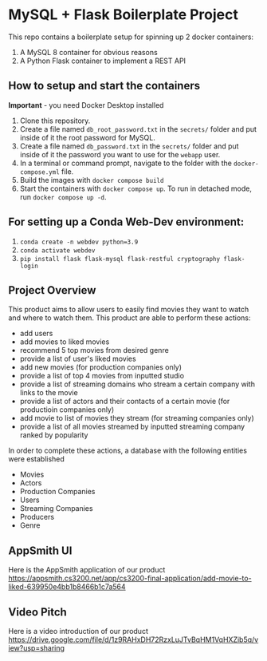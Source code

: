 # MySQL + Flask Boilerplate Project

This repo contains a boilerplate setup for spinning up 2 docker containers: 
1. A MySQL 8 container for obvious reasons
1. A Python Flask container to implement a REST API

## How to setup and start the containers
**Important** - you need Docker Desktop installed

1. Clone this repository.  
1. Create a file named `db_root_password.txt` in the `secrets/` folder and put inside of it the root password for MySQL. 
1. Create a file named `db_password.txt` in the `secrets/` folder and put inside of it the password you want to use for the `webapp` user. 
1. In a terminal or command prompt, navigate to the folder with the `docker-compose.yml` file.  
1. Build the images with `docker compose build`
1. Start the containers with `docker compose up`.  To run in detached mode, run `docker compose up -d`. 

## For setting up a Conda Web-Dev environment:

1. `conda create -n webdev python=3.9`
1. `conda activate webdev`
1. `pip install flask flask-mysql flask-restful cryptography flask-login`

## Project Overview
This product aims to allow users to easily find movies they want to watch and where to watch them. This product are able to perform these actions:
* add users
* add movies to liked movies
* recommend 5 top movies from desired genre
* provide a list of user's liked movies
* add new movies (for production companies only)
* provide a list of top 4 movies from inputted studio
* provide a list of streaming domains who stream a certain company with links to the movie
* provide a list of actors and their contacts of a certain movie (for productioin companies only)
* add movie to list of movies they stream (for streaming companies only)
* provide a list of all movies streamed by inputted streaming company ranked by popularity

In order to complete these actions, a database with the following entities were established
* Movies
* Actors
* Production Companies
* Users
* Streaming Companies
* Producers
* Genre

## AppSmith UI
Here is the AppSmith application of our product
https://appsmith.cs3200.net/app/cs3200-final-application/add-movie-to-liked-639950e4bb1b8466b1c7a564

## Video Pitch
Here is a video introduction of our product
https://drive.google.com/file/d/1z9RAHxDH72RzxLuJTvBqHM1VqHXZib5q/view?usp=sharing